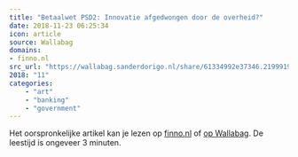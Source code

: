 ```yaml
---
title: "Betaalwet PSD2: Innovatie afgedwongen door de overheid?"
date: 2018-11-23 06:25:34
icon: article
source: Wallabag
domains:
- finno.nl
src_url: "https://wallabag.sanderdorigo.nl/share/61334992e37346.21999190"
2018: "11"
categories:
    - "art"
    - "banking"
    - "government"
---
```

Het oorspronkelijke artikel kan je lezen op [finno.nl](https://finno.nl/2018/11/20/betaalwet-psd2-innovatie-afgedwongen-door-de-overheid/) of [op Wallabag](https://wallabag.sanderdorigo.nl/share/61334992e37346.21999190). De leestijd is ongeveer 3 minuten.